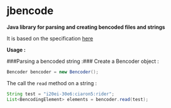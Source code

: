# jbencode
**Java library for parsing and creating bencoded files and strings**

It is based on the specification [here](https://wiki.theory.org/BitTorrentSpecification#Bencoding "Bencoding specification")

**Usage :**

###Parsing a bencoded string :###
Create a Bencoder object :
```java
Bencoder bencoder = new Bencoder();
```
The call the `read` method on a string :
```java
String test = "i20ei-30e6:ciaron5:rider";
List<BencodingElement> elements = bencoder.read(test);
```

